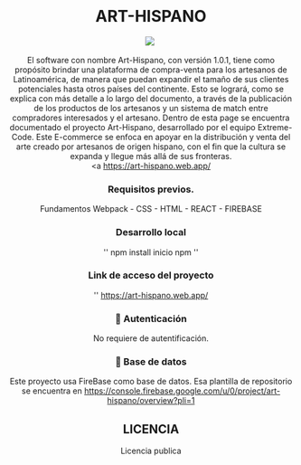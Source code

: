 <div align = "center">
  <br>
   <h1>  ART-HISPANO </h1>
   <img src ="../
  <strong> Desarrollo aplicación utilizando React y CSS moderno - Platzi Master  </strong>
</div>
<br>
<p align = "centro">
  <a href="/">
    <img src = "/" alt = "">
  </a>
  <a https://github.com/Platzi-Master-TM-GabrielDeAndrade/C6-art-hispano">
</p>

El software con nombre Art-Hispano, con versión 1.0.1, tiene como propósito brindar una plataforma de compra-venta para los artesanos de Latinoamérica, de manera que puedan expandir el tamaño de sus clientes potenciales hasta otros países del continente.
Esto se logrará, como se explica con más detalle a lo largo del documento, a través de la publicación de los productos de los artesanos y un sistema de match entre compradores interesados y el artesano.
Dentro de esta page se encuentra documentado el proyecto Art-Hispano, desarrollado por el equipo Extreme-Code. Este E-commerce se enfoca en apoyar en la distribución y venta del arte creado por artesanos de origen hispano, con el fin que la cultura se expanda y llegue más allá de sus fronteras.<br>
<a https://art-hispano.web.app/</a>


### Requisitos previos.

Fundamentos Webpack - CSS  - HTML - REACT - FIREBASE

### Desarrollo local

''
npm install
inicio npm
''

###  Link de acceso del proyecto
''
https://art-hispano.web.app/

### 🔑 Autenticación

No requiere de autentificación.

### 💾 Base de datos

Este proyecto usa FireBase como base de datos. Esa plantilla de repositorio se encuentra en https://console.firebase.google.com/u/0/project/art-hispano/overview?pli=1

## LICENCIA

Licencia publica
